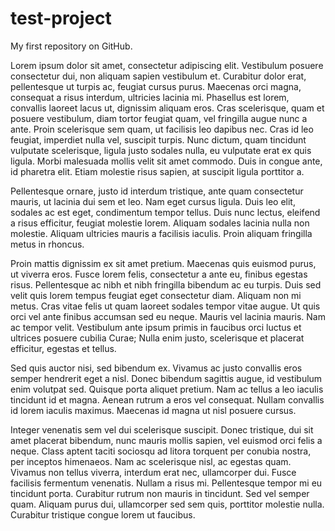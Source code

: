 # test-project
My first repository on GitHub.

Lorem ipsum dolor sit amet, consectetur adipiscing elit. Vestibulum posuere consectetur dui, non aliquam sapien vestibulum et. Curabitur dolor erat, pellentesque ut turpis ac, feugiat cursus purus. Maecenas orci magna, consequat a risus interdum, ultricies lacinia mi. Phasellus est lorem, convallis laoreet lacus ut, dignissim aliquam eros. Cras scelerisque, quam et posuere vestibulum, diam tortor feugiat quam, vel fringilla augue nunc a ante. Proin scelerisque sem quam, ut facilisis leo dapibus nec. Cras id leo feugiat, imperdiet nulla vel, suscipit turpis. Nunc dictum, quam tincidunt vulputate scelerisque, ligula justo sodales nulla, eu vulputate erat ex quis ligula. Morbi malesuada mollis velit sit amet commodo. Duis in congue ante, id pharetra elit. Etiam molestie risus sapien, at suscipit ligula porttitor a.

Pellentesque ornare, justo id interdum tristique, ante quam consectetur mauris, ut lacinia dui sem et leo. Nam eget cursus ligula. Duis leo elit, sodales ac est eget, condimentum tempor tellus. Duis nunc lectus, eleifend a risus efficitur, feugiat molestie lorem. Aliquam sodales lacinia nulla non molestie. Aliquam ultricies mauris a facilisis iaculis. Proin aliquam fringilla metus in rhoncus.

Proin mattis dignissim ex sit amet pretium. Maecenas quis euismod purus, ut viverra eros. Fusce lorem felis, consectetur a ante eu, finibus egestas risus. Pellentesque ac nibh et nibh fringilla bibendum ac eu turpis. Duis sed velit quis lorem tempus feugiat eget consectetur diam. Aliquam non mi metus. Cras vitae felis ut quam laoreet sodales tempor vitae augue. Ut quis orci vel ante finibus accumsan sed eu neque. Mauris vel lacinia mauris. Nam ac tempor velit. Vestibulum ante ipsum primis in faucibus orci luctus et ultrices posuere cubilia Curae; Nulla enim justo, scelerisque et placerat efficitur, egestas et tellus.

Sed quis auctor nisi, sed bibendum ex. Vivamus ac justo convallis eros semper hendrerit eget a nisl. Donec bibendum sagittis augue, id vestibulum enim volutpat sed. Quisque porta aliquet pretium. Nam ac tellus a leo iaculis tincidunt id et magna. Aenean rutrum a eros vel consequat. Nullam convallis id lorem iaculis maximus. Maecenas id magna ut nisl posuere cursus.

Integer venenatis sem vel dui scelerisque suscipit. Donec tristique, dui sit amet placerat bibendum, nunc mauris mollis sapien, vel euismod orci felis a neque. Class aptent taciti sociosqu ad litora torquent per conubia nostra, per inceptos himenaeos. Nam ac scelerisque nisl, ac egestas quam. Vivamus non tellus viverra, interdum erat nec, ullamcorper dui. Fusce facilisis fermentum venenatis. Nullam a risus mi. Pellentesque tempor mi eu tincidunt porta. Curabitur rutrum non mauris in tincidunt. Sed vel semper quam. Aliquam purus dui, ullamcorper sed sem quis, porttitor molestie nulla. Curabitur tristique congue lorem ut faucibus. 

